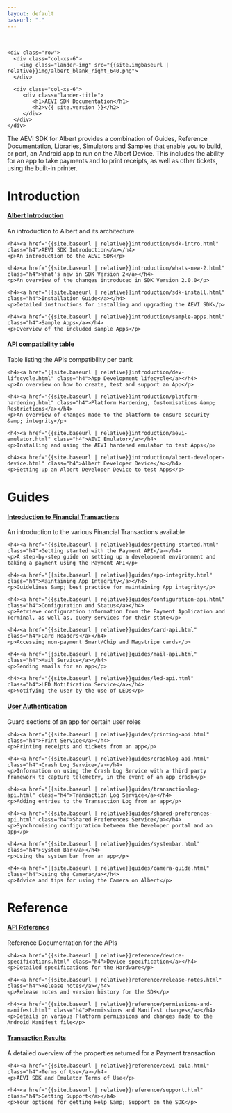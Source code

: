 ```yaml
---
layout: default
baseurl: "."
---
```


<section class="m-lander-stripe">
    <div class="l-lander-stripe">&nbsp;</div>

    <div class="row">
      <div class="col-xs-6">
        <img class="lander-img" src="{{site.imgbaseurl | relative}}img/albert_blank_right_640.png">
      </div>

      <div class="col-xs-6">
         <div class="lander-title">
            <h1>AEVI SDK Documentation</h1>
            <h2>v{{ site.version }}</h2>
         </div>
      </div>
    </div>

</section>

The AEVI SDK for Albert provides a combination of Guides, Reference Documentation, Libraries, Simulators and Samples that enable you to build, or port, an Android app to run on the Albert Device. This includes the ability for an app to take payments and to print receipts, as well as other tickets, using the built-in printer.

<h1>Introduction</h1>
<div class="row">
  <div class="col-xs-6">
    <h4><a href="{{site.baseurl | relative}}introduction/albert-intro.html" class="h4">Albert Introduction</a></h4>
    <p>An introduction to Albert and its architecture</p>

    <h4><a href="{{site.baseurl | relative}}introduction/sdk-intro.html" class="h4">AEVI SDK Introduction</a></h4>
    <p>An introduction to the AEVI SDK</p>

    <h4><a href="{{site.baseurl | relative}}introduction/whats-new-2.html" class="h4">What's new in SDK Version 2</a></h4>
    <p>An overview of the changes introduced in SDK Version 2.0.0</p>

    <h4><a href="{{site.baseurl | relative}}introduction/sdk-install.html" class="h4">Installation Guide</a></h4>
    <p>Detailed instructions for installing and upgrading the AEVI SDK</p>

    <h4><a href="{{site.baseurl | relative}}introduction/sample-apps.html" class="h4">Sample Apps</a></h4>
    <p>Overview of the included sample Apps</p>
  </div>

  <div class="col-xs-6">
    <h4><a href="{{site.baseurl | relative}}introduction/api-compatibility.html" class="h4">API compatibility table</a></h4>
    <p>Table listing the APIs compatibility per bank</p>

    <h4><a href="{{site.baseurl | relative}}introduction/dev-lifecycle.html" class="h4">App Development lifecycle</a></h4>
    <p>An overview on how to create, test and support an App</p>

    <h4><a href="{{site.baseurl | relative}}introduction/platform-hardening.html" class="h4">Platform Hardening, Customisations &amp; Restrictions</a></h4>
    <p>An overview of changes made to the platform to ensure security &amp; integrity</p>

    <h4><a href="{{site.baseurl | relative}}introduction/aevi-emulator.html" class="h4">AEVI Emulator</a></h4>
    <p>Installing and using the AEVI hardened emulator to test Apps</p>

    <h4><a href="{{site.baseurl | relative}}introduction/albert-developer-device.html" class="h4">Albert Developer Device</a></h4>
    <p>Setting up an Albert Developer Device to test Apps</p>
  </div>
</div>

<h1>Guides</h1>
<div class="row">
  <div class="col-xs-6">
    <h4><a href="{{site.baseurl | relative}}guides/financial-transactions.html" class="h4">Introduction to Financial Transactions</a></h4>
    <p>An introduction to the various Financial Transactions available</p>

    <h4><a href="{{site.baseurl | relative}}guides/getting-started.html" class="h4">Getting started with the Payment API</a></h4>
    <p>A step-by-step guide on setting up a development environment and taking a payment using the Payment API</p>

    <h4><a href="{{site.baseurl | relative}}guides/app-integrity.html" class="h4">Maintaining App Integrity</a></h4>
    <p>Guidelines &amp; best practice for maintaining App integrity</p>

    <h4><a href="{{site.baseurl | relative}}guides/configuration-api.html" class="h4">Configuration and Status</a></h4>
    <p>Retrieve configuration information from the Payment Application and Terminal, as well as, query services for their state</p>

    <h4><a href="{{site.baseurl | relative}}guides/card-api.html" class="h4">Card Readers</a></h4>
    <p>Accessing non-payment Smart/Chip and Magstripe cards</p>

    <h4><a href="{{site.baseurl | relative}}guides/mail-api.html" class="h4">Mail Service</a></h4>
    <p>Sending emails for an app</p>

    <h4><a href="{{site.baseurl | relative}}guides/led-api.html" class="h4">LED Notification Service</a></h4>
    <p>Notifying the user by the use of LEDs</p>

  </div>

  <div class="col-xs-6">
    <h4><a href="{{site.baseurl | relative}}guides/user-authentication.html" class="h4">User Authentication</a></h4>
    <p>Guard sections of an app for certain user roles</p>

    <h4><a href="{{site.baseurl | relative}}guides/printing-api.html" class="h4">Print Service</a></h4>
    <p>Printing receipts and tickets from an app</p>

    <h4><a href="{{site.baseurl | relative}}guides/crashlog-api.html" class="h4">Crash Log Service</a></h4>
    <p>Information on using the Crash Log Service with a third party framework to capture telemetry, in the event of an app crash</p>

    <h4><a href="{{site.baseurl | relative}}guides/transactionlog-api.html" class="h4">Transaction Log Service</a></h4>
    <p>Adding entries to the Transaction Log from an app</p>

    <h4><a href="{{site.baseurl | relative}}guides/shared-preferences-api.html" class="h4">Shared Preferences Service</a></h4>
    <p>Synchronising configuration between the Developer portal and an app</p>

    <h4><a href="{{site.baseurl | relative}}guides/systembar.html" class="h4">System Bar</a></h4>
    <p>Using the system bar from an app</p>

    <h4><a href="{{site.baseurl | relative}}guides/camera-guide.html" class="h4">Using the Camera</a></h4>
    <p>Advice and tips for using the Camera on Albert</p>
  </div>
</div>

<h1>Reference</h1>
<div class="row">
  <div class="col-xs-6">
    <h4><a href="{{site.baseurl | relative}}reference/javadocs.html" class="h4">API Reference</a></h4>
    <p>Reference Documentation for the APIs</p>

    <h4><a href="{{site.baseurl | relative}}reference/device-specifications.html" class="h4">Device specification</a></h4>
    <p>Detailed specifications for the Hardware</p>

    <h4><a href="{{site.baseurl | relative}}reference/release-notes.html" class="h4">Release notes</a></h4>
    <p>Release notes and version history for the SDK</p>

    <h4><a href="{{site.baseurl | relative}}reference/permissions-and-manifest.html" class="h4">Permissions and Manifest changes</a></h4>
    <p>Details on various Platform permissions and changes made to the Android Manifest file</p>
  </div>

  <div class="col-xs-6">
    <h4><a href="{{site.baseurl | relative}}reference/transaction-results.html" class="h4">Transaction Results</a></h4>
    <p>A detailed overview of the properties returned for a Payment transaction</p>

    <h4><a href="{{site.baseurl | relative}}reference/aevi-eula.html" class="h4">Terms of Use</a></h4>
    <p>AEVI SDK and Emulator Terms of Use</p>

    <h4><a href="{{site.baseurl | relative}}reference/support.html" class="h4">Getting Support</a></h4>
    <p>Your options for getting Help &amp; Support on the SDK</p>
  </div>
</div>


